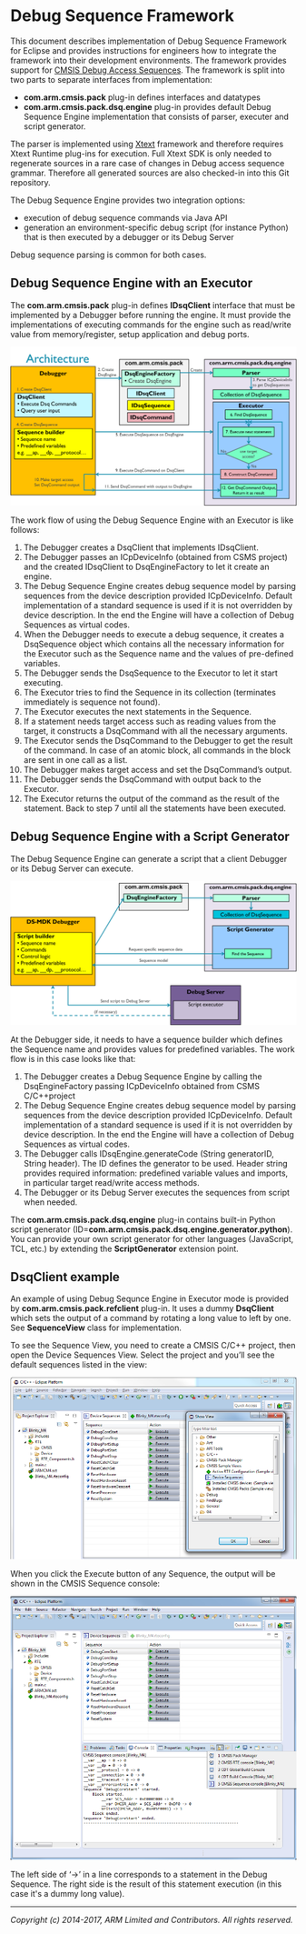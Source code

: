 # Debug Sequence Framework

This document describes implementation of Debug Sequence Framework for Eclipse and provides instructions for engineers how to integrate the framework into their development environments. 
The framework provides support for [CMSIS Debug Access Sequences].
The framework is split into two parts to separate interfaces from implementation:
* **com.arm.cmsis.pack** plug-in defines interfaces and datatypes
* **com.arm.cmsis.pack.dsq.engine** plug-in provides default Debug Sequence Engine implementation that consists of parser, executer and script generator.  

The parser is implemented using [Xtext](https://eclipse.org/Xtext/) framework and therefore requires Xtext Runtime plug-ins for execution.  Full Xtext SDK is only needed to regenerate sources in a rare case of changes in Debug access sequence grammar.  Therefore all generated sources are also checked-in into this Git repository. 

The Debug Sequence Engine provides two integration options:
* execution of debug sequence commands via Java API
* generation an environment-specific debug script (for instance Python) that is then executed by a debugger or its Debug Server

Debug sequence parsing is common for both cases.

## Debug Sequence Engine with an Executor
The **com.arm.cmsis.pack** plug-in defines **IDsqClient** interface that must be implemented by a Debugger before running the engine.
It must provide the implementations of executing commands for the engine such as read/write value from memory/register,
setup application and debug ports.

![Dsq Engine Architecture]

The work flow of using the Debug Sequence Engine with an Executor is like follows:
1.	The Debugger creates a DsqClient that implements IDsqClient.
2.	The Debugger passes an ICpDeviceInfo (obtained from CSMS project) and the created IDsqClient to DsqEngineFactory to let it create an engine.
3.	The Debug Sequence Engine creates debug sequence model by parsing sequences from the device description provided ICpDeviceInfo. Default implementation of a standard sequence is used if it is not overridden by device description. In the end the Engine will have a collection of Debug Sequences as virtual codes.
4.	When the Debugger needs to execute a debug sequence, it creates a DsqSequence object which contains all the necessary information for the Executor such as the Sequence name and the values of pre-defined variables.
5.	The Debugger sends the DsqSequence to the Executor to let it start executing.
6.	The Executor tries to find the Sequence in its collection (terminates immediately is sequence not found).
7.	The Executor executes the next statements in the Sequence.
8.	If a statement needs target access such as reading values from the target, it constructs a DsqCommand with all the necessary arguments. 
9.	The Executor sends the DsqCommand to the Debugger to get the result of the command. In case of an atomic block, all commands in the block are sent in one call as a list.
10.	The Debugger makes target access and set the DsqCommand’s output.
11.	The Debugger sends the DsqCommand with output back to the Executor.
12.	The Executor returns the output of the command as the result of the statement. Back to step 7 until all the statements have been executed.

## Debug Sequence Engine with a Script Generator
The Debug Sequence Engine can generate a script that a client Debugger or its Debug Server can execute.  

![Dsq Engine Script Generator]

At the Debugger side, it needs to have a sequence builder which defines the Sequence name and provides values for predefined variables.
The work flow is in this case looks like that: 
1.	The Debugger creates a Debug Sequence Engine by calling the DsqEngineFactory passing ICpDeviceInfo obtained from CSMS C/C++project
2.	The Debug Sequence Engine creates debug sequence model by parsing sequences from the device description provided ICpDeviceInfo. Default implementation of a standard sequence is used if it is not overridden by device description. In the end the Engine will have a collection of Debug Sequences as virtual codes.
3.	The Debugger calls IDsqEngine.generateCode (String generatorID, String header). The ID defines the generator to be used. Header string provides required information:  predefined variable values and imports, in particular target read/write access methods. 
4.	The Debugger or its Debug Server executes the sequences from script when needed. 

The **com.arm.cmsis.pack.dsq.engine** plug-in contains built-in Python script generator (ID=**com.arm.cmsis.pack.dsq.engine.generator.python**). 
You can provide your own script generator for other languages (JavaScript, TCL, etc.) by extending the **ScriptGenerator** extension point.

## DsqClient example

An example of using Debug Sequnce Engine in Executor mode is provided by **com.arm.cmsis.pack.refclient** plug-in. 
It uses a dummy **DsqClient** which sets the output of a command by rotating a long value to left by one. See **SequenceView** class for implementation.

To see the Sequence View, you need to create a CMSIS C/C++ project, then open the Device Sequences View. 
Select the project and you’ll see the default sequences listed in the view:

![RefClient Dsq View] 

When you click the Execute button of any Sequence, the output will be shown in the CMSIS Sequence console:

![RefClient Dsq Console] 

The left side of ‘->’ in a line corresponds to a statement in the Debug Sequence. The right side is the result of this statement execution (in this case it's a dummy long value).

- - - - - - - - - - - - - - - - - - - - - - - - - -

_Copyright (c) 2014-2017, ARM Limited and Contributors. All rights reserved._


[CMSIS Debug Access Sequences]: https://arm-software.github.io/CMSIS_5/Pack/html/pdsc_SequenceNameEnum_pg.html

[Dsq Engine Architecture]:    ./images/DsqEngineArchitecture.png
[Dsq Engine Script Generator]:./images/DsqScriptGenerator.png
[RefClient Dsq View]:  			  ./images/DsqRefClientView.png
[RefClient Dsq Console]:  		./images/DsqRefClientConsole.png

